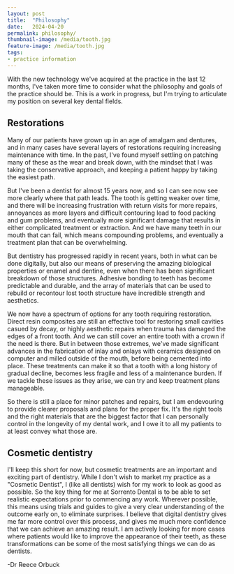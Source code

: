 ```yaml
---
layout: post
title:  "Philosophy"
date:   2024-04-20
permalink: philosophy/
thumbnail-image: /media/tooth.jpg
feature-image: /media/tooth.jpg
tags: 
- practice information
---
```


With the new technology we've acquired at the practice in the last 12 months, I've taken more time to consider what the philosophy and goals of the practice should be. This is a work in progress, but I'm trying to articulate my position on several key dental fields. 

## Restorations
Many of our patients have grown up in an age of amalgam and dentures, and in many cases have several layers of restorations requiring increasing maintenance with time. In the past, I've found myself settling on patching many of these as the wear and break down, with the mindset that I was taking the conservative approach, and keeping a patient happy by taking the easiest path. 

But I've been a dentist for almost 15 years now, and so I can see now see more clearly where that path leads. The tooth is getting weaker over time, and there will be increasing frustration with return visits for more repairs, annoyances as more layers and difficult contouring lead to food packing and gum problems, and eventually more significant damage that results in either complicated treatment or extraction. And we have many teeth in our mouth that can fail, which means compounding problems, and eventually a treatment plan that can be overwhelming.

But dentistry has progressed rapidly in recent years, both in what can be done digitally, but also our means of preserving the amazing biological properties or enamel and dentine, even when there has been significant breakdown of those structures. Adhesive bonding to teeth has become predictable and durable, and the array of materials that can be used to rebuild or recontour lost tooth structure have incredible strength and aesthetics. 

We now have a spectrum of options for any tooth requiring restoration. Direct resin composites are still an effective tool for restoring small cavities casued by decay, or highly aesthetic repairs when trauma has damaged the edges of a front tooth. And we can still cover an entire tooth with a crown if the need is there. But in between those extremes, we've made significant advances in the fabrication of inlay and onlays with ceramics designed on computer and milled outside of the mouth, before being cemented into place. These treatments can make it so that a tooth with a long history of gradual decline, becomes less fragile and less of a maintenance burden. If we tackle these issues as they arise, we can try and keep treatment plans manageable.

So there is still a place for minor patches and repairs, but I am endevouring to provide clearer proposals and plans for the proper fix. It's the right tools and the right materials that are the biggest factor that I can personally control in the longevity of my dental work, and I owe it to all my patients to at least convey what those are.

## Cosmetic dentistry
I'll keep this short for now, but cosmetic treatments are an important and exciting part of dentistry. While I don't wish to market my practice as a "Cosmetic Dentist", I (like all dentists) wish for my work to look as good as possible. So the key thing for me at Sorrento Dental is to be able to set realistic expectations prior to commencing any work. Wherever possible, this means using trials and guides to give a very clear understanding of the outcome early on, to eliminate surprises. I believe that digital dentistry gives me far more control over this process, and gives me much more confidence that we can achieve an amazing result. I am actively looking for more cases where patients would like to improve the appearance of their teeth, as these transformations can be some of the most satisfying things we can do as dentists.

-Dr Reece Orbuck
